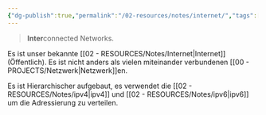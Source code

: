```yaml
---
{"dg-publish":true,"permalink":"/02-resources/notes/internet/","tags":[null],"noteIcon":"","updated":"2024-06-10T02:02:17.000+02:00"}
---
```


> **Inter**connected Networks.

Es ist unser bekannte [[02 - RESOURCES/Notes/Internet\|Internet]] (Öffentlich). Es ist nicht anders als vielen miteinander verbundenen [[00 - PROJECTS/Netzwerk\|Netzwerk]]en.

Es ist Hierarchischer aufgebaut, es verwendet die [[02 - RESOURCES/Notes/ipv4\|ipv4]] und [[02 - RESOURCES/Notes/ipv6\|ipv6]] um die Adressierung zu verteilen.
